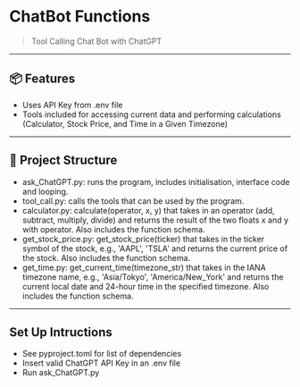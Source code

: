 # ChatBot Functions

> Tool Calling Chat Bot with ChatGPT

---

## 📦 Features

- Uses API Key from .env file
- Tools included for accessing current data and performing calculations (Calculator, Stock Price, and Time in a Given Timezone)

---

## 📁 Project Structure

- ask_ChatGPT.py: runs the program, includes initialisation, interface code and looping.
- tool_call.py: calls the tools that can be used by the program.
- calculator.py: calculate(operator, x, y) that takes in an operator (add, subtract, multiply, divide) and returns the result of the two floats x and y with operator. Also includes the function schema.
- get_stock_price.py: get_stock_price(ticker) that takes in the ticker symbol of the stock, e.g., 'AAPL', 'TSLA' and returns the current price of the stock. Also includes the function schema.
- get_time.py: get_current_time(timezone_str) that takes in the IANA timezone name, e.g., 'Asia/Tokyo', 'America/New_York' and returns the current local date and 24-hour time in the specified timezone. Also includes the function schema.

---

## Set Up Intructions

- See pyproject.toml for list of dependencies
- Insert valid ChatGPT API Key in an .env file
- Run ask_ChatGPT.py